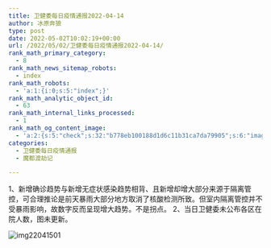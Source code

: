 ```yaml
---
title: 卫健委每日疫情通报2022-04-14
author: 冰原奔狼
type: post
date: 2022-05-02T10:02:19+00:00
url: /2022/05/02/卫健委每日疫情通报2022-04-14/
rank_math_primary_category:
  - 8
rank_math_news_sitemap_robots:
  - index
rank_math_robots:
  - 'a:1:{i:0;s:5:"index";}'
rank_math_analytic_object_id:
  - 63
rank_math_internal_links_processed:
  - 1
rank_math_og_content_image:
  - 'a:2:{s:5:"check";s:32:"b778eb100188d1d6c11b31ca7da79905";s:6:"images";a:0:{}}'
categories:
  - 卫健委每日疫情通报
  - 魔都渡劫记

---
```

1、新增确诊趋势与新增无症状感染趋势相背、且新增却增大部分来源于隔离管控，可合理推论是前天暴雨大部分地方取消了核酸检测所致。但室内隔离管控并不受暴雨影响，故数字反而呈现增大趋势。不是拐点。
2、当日卫健委未公布各区在院人数，图未更新。

<img decoding="async" src="https://i0.wp.com/s2.loli.net/2022/05/02/2ey8fVJSTWpvoNs.jpg?w=640&#038;ssl=1" alt="img22041501" data-recalc-dims="1" />
